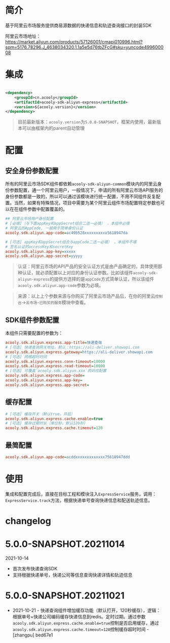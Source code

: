 <!-- title: 快递查询SDK -->
<!-- name: acooly-sdk-aliyun-express -->
<!-- type: resources -->
<!-- author: zhangpu -->
<!-- date: 2021-10-14 -->

# 简介

基于阿里云市场服务提供商易源数据的快递信息和轨迹查询接口的封装SDK

阿里云市场地址：https://market.aliyun.com/products/57126001/cmapi010996.html?spm=5176.78296.J_4638034320.1.1a5e5d76tbZFcG#sku=yuncode499600008

# 集成

```xml

<dependency>
    <groupId>cn.acooly</groupId>
    <artifactId>acooly-sdk-aliyun-express</artifactId>
    <version>${acooly.version}</version>
</dependency>
```

> 目前最新版本：`acooly.version`为`5.0.0-SNAPSHOT`，框架内使用，最新版本可以由框架内的parent自动管理

# 配置

## 安全身份参数配置

所有的阿里云市场SDK组件都依赖`acooly-sdk-aliyun-common`模块内的阿里云身份参数配置，通一个阿里云用户，一般情况下，申请的所有阿里云市场API服务的身份参数都是一致的，所以可以通过该模块进行统一配置，不用不同组件反复配置。当然，如果有特殊情况，项目中需要为某个阿里云组件市场配置特定参数也可以在在组件参数中配置覆盖的。

```ini
## 阿里云市场用户身份配置
# [必填]（与下面appKey和appSecret组合二选一必填） ，本组件必填
# 阿里云的AppCode, 一般用于简单身份认证
acooly.sdk.aliyun.app-code=ac49b528xxxxxxxxxx5618947da

# [可选] appKey和appSecret组合与appCode二选一必填） ，本组件不填
# 签名认证的accessKey和secretKey
acooly.sdk.aliyun.app-key=xxxxx
acooly.sdk.aliyun.app-secret=yyyyy
```

>认证：阿里云市场的API产品的安全认证方式是由产品确定的，具体使用那种认证，就必须配置以上对应的身份认证参数。比如该组件`acooly-sdk-aliyun-express`的提供方选择的是`appCode`方式简单认证，所以该组件`acooly.sdk.aliyun.app-code`参数为必填。

>来源：以上上个参数来源与你购买了阿里云市场产品后，在你的阿里云`控制台`->`云市场`-`已购买的服务`模块中查看。

## SDK组件参数配置

本组件只需要配置的参数为：

```ini
acooly.sdk.aliyun.express.app-title=快递查询
# [可选] 快递查询网关地址。默认：https://ali-deliver.showapi.com
acooly.sdk.aliyun.express.gateway=https://ali-deliver.showapi.com
# [可选] 网络超时时间
acooly.sdk.aliyun.express.conn-timeout=10000
acooly.sdk.aliyun.express.read-timeout=10000
# [可选] 可覆盖`acooly.sdk.aliyun.xxx`的对应配置
acooly.sdk.aliyun.express.app-code=
acooly.sdk.aliyun.express.app-key=
acooly.sdk.aliyun.express.app-secret=
```

## 缓存配置

```ini
# [可选] 缓存开关（默认true，开启）
acooly.sdk.aliyun.express.cache.enable=true
# [可选] 缓存过期时长（单位秒，默认120秒）
acooly.sdk.aliyun.express.cache.timeout=120
```

## 最简配置

```ini
acooly.sdk.aliyun.app-code=acddxxxxxxxxxxxxx75618947ddd
```

# 使用

集成和配置完成后，直接在目标工程和模块注入`ExpressService`服务，调用：`ExpressService.track`方法，根据快递单号查询快递信息和配送轨迹信息。

# changelog

# 5.0.0-SNAPSHOT.20211014

2021-10-14

* 首次发布快递查询SDK
* 支持根据快递单号，快递公司等信息查询快递详情和轨迹信息

# 5.0.0-SNAPSHOT.20211021

* 2021-10-21 - 快递查询组件增加缓存功能（默认打开，120秒缓存），逻辑：根据单号+快递公司编码缓存快递信息到redis。定时过期。通过参数`acooly.sdk.aliyun.express.cache.enable=true`控制是否启用缓存，通过`acooly.sdk.aliyun.express.cache.timeout=120`控制缓存超时时间 - [zhangpu] bed67e1